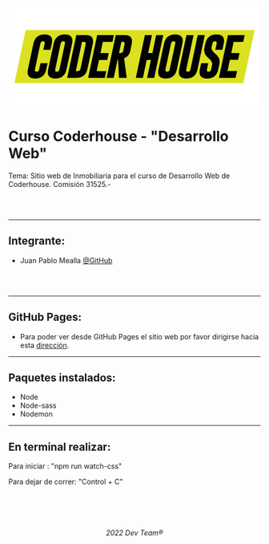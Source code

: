 <p align="center">
  <img src="https://github.com/Random003/Inmobiliaria-Mealla/blob/master/images/coderLogo.png" alt="Logo de coder"/>
</p>

# **Curso Coderhouse - "Desarrollo Web"**

Tema: Sitio web de Inmobiliaria para el curso de Desarrollo Web de Coderhouse. Comisión 31525.-

<br>
<br>

---

## **Integrante:**  
 - Juan Pablo Mealla [@GitHub](https://github.com/Random003)

<br>
<br>


---

## **GitHub Pages:**

- Para poder ver desde GitHub Pages el sitio web por favor dirigirse hacia esta <a href="https://random003.github.io/Inmobiliaria-Mealla/">dirección</a>.


---

## **Paquetes instalados:**

- Node
- Node-sass
- Nodemon


---

## **En terminal realizar:**

Para iniciar : "npm run watch-css"

Para dejar de correr: "Control + C"
   

<br>
<br>
<br>

######   <p align="center">2022 Dev Team® </p>